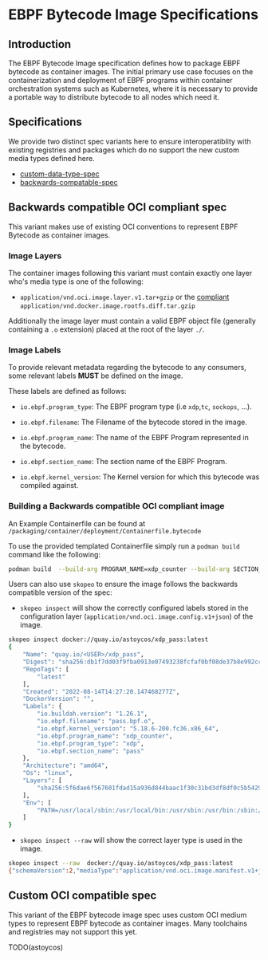 # EBPF Bytecode Image Specifications

## Introduction

The EBPF Bytecode Image specification defines how to package EBPF bytecode
as container images. The initial primary use case focuses on the containerization
and deployment of EBPF programs within container orchestration systems such as
Kubernetes, where it is necessary to provide a portable way to distribute
bytecode to all nodes which need it.

## Specifications

We provide two distinct spec variants here to ensure interoperatiblity with existing registries
and packages which do no support the new custom media types defined here.

- [custom-data-type-spec](#custom-oci-compatible-spec)
- [backwards-compatable-spec](#backwards-compatible-oci-compliant-spec)

## Backwards compatible OCI compliant spec

This variant makes use of existing OCI conventions to represent EBPF Bytecode
as container images.

### Image Layers

The container images following this variant must contain exactly one layer who's
media type is one of the following:

- `application/vnd.oci.image.layer.v1.tar+gzip` or the [compliant](https://github.com/opencontainers/image-spec/blob/main/media-types.md#applicationvndociimagelayerv1targzip) `application/vnd.docker.image.rootfs.diff.tar.gzip`

Additionally the image layer must contain a valid EBPF object file (generally containing
a `.o` extension) placed at the root of the layer `./`.

### Image Labels

To provide relevant metadata regarding the bytecode to any consumers, some relevant labels
**MUST** be defined on the image.

These labels are defined as follows:

- `io.ebpf.program_type`: The EBPF program type (i.e `xdp`,`tc`, `sockops`, ...).

- `io.ebpf.filename`: The Filename of the bytecode stored in the image.

- `io.ebpf.program_name`: The name of the EBPF Program represented in the bytecode.

- `io.ebpf.section_name`: The section name of the EBPF Program.

- `io.ebpf.kernel_version`: The Kernel version for which this bytecode was compiled
against.

### Building a Backwards compatible OCI compliant image

An Example Containerfile can be found at `/packaging/container/deployment/Containerfile.bytecode`

To use the provided templated Containerfile simply run a `podman build` command
like the following:

```bash
podman build  --build-arg PROGRAM_NAME=xdp_counter --build-arg SECTION_NAME=pass --build-arg PROGRAM_TYPE=xdp --build-arg BYTECODE_FILENAME=pass.bpf.o --build-arg KERNEL_COMPILE_VER=$(uname -r) -f packaging/container-deployment/Containerfile.bytecode /home/<USER>/bytecode -t quay.io/<USER>/xdp_pass:latest
```

Users can also use `skopeo` to ensure the image follows the
backwards compatible version of the spec:

- `skopeo inspect` will show the correctly configured labels stored in the
configuration layer (`application/vnd.oci.image.config.v1+json`) of the image.

```bash
skopeo inspect docker://quay.io/astoycos/xdp_pass:latest
{
    "Name": "quay.io/<USER>/xdp_pass",
    "Digest": "sha256:db1f7dd03f9fba0913e07493238fcfaf0bf08de37b8e992cc5902775dfb9086a",
    "RepoTags": [
        "latest"
    ],
    "Created": "2022-08-14T14:27:20.147468277Z",
    "DockerVersion": "",
    "Labels": {
        "io.buildah.version": "1.26.1",
        "io.ebpf.filename": "pass.bpf.o",
        "io.ebpf.kernel_version": "5.18.6-200.fc36.x86_64",
        "io.ebpf.program_name": "xdp_counter",
        "io.ebpf.program_type": "xdp",
        "io.ebpf.section_name": "pass"
    },
    "Architecture": "amd64",
    "Os": "linux",
    "Layers": [
        "sha256:5f6dae6f567601fdad15a936d844baac1f30c31bd3df8df0c5b5429f3e048000"
    ],
    "Env": [
        "PATH=/usr/local/sbin:/usr/local/bin:/usr/sbin:/usr/bin:/sbin:/bin"
    ]
}
```

- `skopeo inspect --raw` will show the correct layer type is used in the image.

```bash
skopeo inspect --raw  docker://quay.io/astoycos/xdp_pass:latest
{"schemaVersion":2,"mediaType":"application/vnd.oci.image.manifest.v1+json","config":{"mediaType":"application/vnd.oci.image.config.v1+json","digest":"sha256:ff4108b8405a877b2df3e06f9287c509b9d62d6c241c9a5213d81a9abee80361","size":2385},"layers":[{"mediaType":"application/vnd.oci.image.layer.v1.tar+gzip","digest":"sha256:5f6dae6f567601fdad15a936d844baac1f30c31bd3df8df0c5b5429f3e048000","size":1539}],"annotations":{"org.opencontainers.image.base.digest":"sha256:86b59a6cf7046c624c47e40a5618b383d763be712df2c0e7aaf9391c2c9ef559","org.opencontainers.image.base.name":""}}
```

## Custom OCI compatible spec

This variant of the EBPF bytecode image spec uses custom OCI medium types
to represent EBPF bytecode as container images. Many toolchains and registries
may not support this yet.

TODO(astoycos)